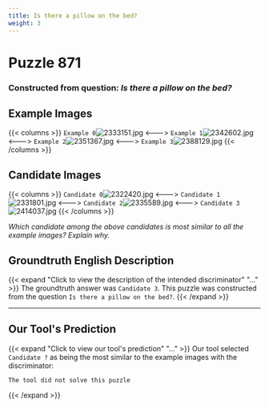 ```yaml
---
title: Is there a pillow on the bed?
weight: 3
---
```


# Puzzle 871
### Constructed from question: _Is there a pillow on the bed?_


## Example Images
{{< columns >}}
`Example 0`![2333151.jpg](/gqa_images/2333151.jpg)
<--->
`Example 1`![2342602.jpg](/gqa_images/2342602.jpg)
<--->
`Example 2`![2351367.jpg](/gqa_images/2351367.jpg)
<--->
`Example 3`![2388129.jpg](/gqa_images/2388129.jpg)
{{< /columns >}}

## Candidate Images
{{< columns >}}
`Candidate 0`![2322420.jpg](/gqa_images/2322420.jpg)
<--->
`Candidate 1`![2331801.jpg](/gqa_images/2331801.jpg)
<--->
`Candidate 2`![2335589.jpg](/gqa_images/2335589.jpg)
<--->
`Candidate 3`![2414037.jpg](/gqa_images/2414037.jpg)
{{< /columns >}}

*Which candidate among the above candidates is most similar to all the example images? Explain why.*

## Groundtruth English Description

{{< expand "Click to view the description of the intended discriminator" "..." >}}
The groundtruth answer was `Candidate 3`. This puzzle was constructed from the question `Is there a pillow on the bed?`.
{{< /expand >}}

---

## Our Tool's Prediction

{{< expand "Click to view our tool's prediction" "..." >}}
Our tool selected `Candidate ?` as being the most similar to the example images with the discriminator:
```plaintext
The tool did not solve this puzzle
```
{{< /expand >}}
